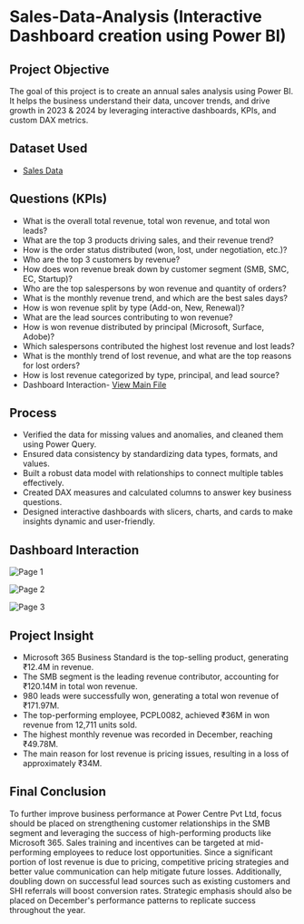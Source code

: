 # Sales-Data-Analysis (Interactive Dashboard creation using Power BI)
## Project Objective
The goal of this project is to create an annual sales analysis using Power BI. It helps the business understand their data, uncover trends, and drive growth in 2023 & 2024 by leveraging interactive dashboards, KPIs, and custom DAX metrics.

## Dataset Used
- <a href="https://github.com/sabaribala2004-dataanalyst/powerbi-dashboard/blob/main/Pipe%20Project%20Data.xlsx">Sales Data </a>

## Questions (KPIs)
- What is the overall total revenue, total won revenue, and total won leads?
- What are the top 3 products driving sales, and their revenue trend?
- How is the order status distributed (won, lost, under negotiation, etc.)?
- Who are the top 3 customers by revenue?
- How does won revenue break down by customer segment (SMB, SMC, EC, Startup)?
- Who are the top salespersons by won revenue and quantity of orders?
- What is the monthly revenue trend, and which are the best sales days?
- How is won revenue split by type (Add-on, New, Renewal)?
- What are the lead sources contributing to won revenue?
- How is won revenue distributed by principal (Microsoft, Surface, Adobe)?
- Which salespersons contributed the highest lost revenue and lost leads?
- What is the monthly trend of lost revenue, and what are the top reasons for lost orders?
- How is lost revenue categorized by type, principal, and lead source?
- Dashboard Interaction- <a href="https://github.com/sabaribala2004-dataanalyst/powerbi-dashboard/blob/main/Sales%20Dashboard.pbix">View Main File</a>

## Process
- Verified the data for missing values and anomalies, and cleaned them using Power Query.
- Ensured data consistency by standardizing data types, formats, and values.
- Built a robust data model with relationships to connect multiple tables effectively.
- Created DAX measures and calculated columns to answer key business questions.
- Designed interactive dashboards with slicers, charts, and cards to make insights dynamic and user-friendly.

## Dashboard Interaction

  ![Page 1](https://github.com/user-attachments/assets/4a7b204e-a521-4942-96ca-8b5a68fcf058)

  
  
  
  ![Page 2](https://github.com/user-attachments/assets/f29a216d-9c48-44ac-b420-3ad6556599f8)

  
  
  
  ![Page 3](https://github.com/user-attachments/assets/215ead71-b9b5-458f-98a0-77d1e25d6712)


## Project Insight
- Microsoft 365 Business Standard is the top-selling product, generating ₹12.4M in revenue.
- The SMB segment is the leading revenue contributor, accounting for ₹120.14M in total won revenue.
- 980 leads were successfully won, generating a total won revenue of ₹171.97M.
- The top-performing employee, PCPL0082, achieved ₹36M in won revenue from 12,711 units sold.
- The highest monthly revenue was recorded in December, reaching ₹49.78M.
- The main reason for lost revenue is pricing issues, resulting in a loss of approximately ₹34M.

## Final Conclusion
To further improve business performance at Power Centre Pvt Ltd, focus should be placed on strengthening customer relationships in the SMB segment and leveraging the success of high-performing products like Microsoft 365. Sales training and incentives can be targeted at mid-performing employees to reduce lost opportunities. Since a significant portion of lost revenue is due to pricing, competitive pricing strategies and better value communication can help mitigate future losses. Additionally, doubling down on successful lead sources such as existing customers and SHI referrals will boost conversion rates. Strategic emphasis should also be placed on December's performance patterns to replicate success throughout the year.





